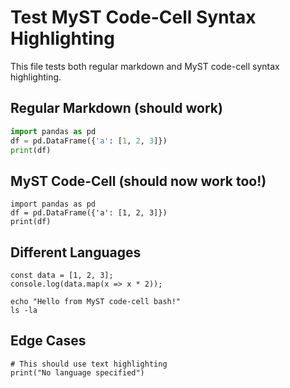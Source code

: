 # Test MyST Code-Cell Syntax Highlighting

This file tests both regular markdown and MyST code-cell syntax highlighting.

## Regular Markdown (should work)

```python
import pandas as pd
df = pd.DataFrame({'a': [1, 2, 3]})
print(df)
```

## MyST Code-Cell (should now work too!)

```{code-cell} python
import pandas as pd
df = pd.DataFrame({'a': [1, 2, 3]})
print(df)
```

## Different Languages

```{code-cell} javascript
const data = [1, 2, 3];
console.log(data.map(x => x * 2));
```

```{code-cell} bash
echo "Hello from MyST code-cell bash!"
ls -la
```

## Edge Cases

```{code-cell}
# This should use text highlighting
print("No language specified")
```